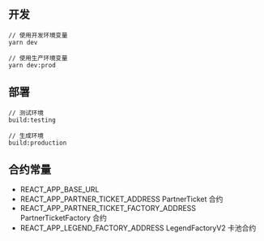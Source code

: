 ## 开发

    // 使用开发环境变量
    yarn dev

    // 使用生产环境变量
    yarn dev:prod

## 部署

    // 测试环境
    build:testing

    // 生成环境
    build:production

## 合约常量
- REACT_APP_BASE_URL
- REACT_APP_PARTNER_TICKET_ADDRESS PartnerTicket 合约
- REACT_APP_PARTNER_TICKET_FACTORY_ADDRESS PartnerTicketFactory 合约
- REACT_APP_LEGEND_FACTORY_ADDRESS LegendFactoryV2 卡池合约
